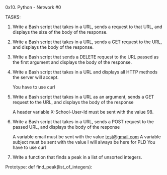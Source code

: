 0x10. Python - Network #0

TASKS:

1. Write a Bash script that takes in a URL, sends a request to that URL,
   and displays the size of the body of the response.

2. Write a Bash script that takes in a URL, sends a GET request to the URL,
   and displays the body of the response.

3. Write a Bash script that sends a DELETE request to the URL passed
   as the first argument and displays the body of the response.

4. Write a Bash script that takes in a URL and displays all HTTP methods the server will accept.

	You have to use curl

5. Write a Bash script that takes in a URL as an argument, sends a GET request to the URL,
   and displays the body of the response

	A header variable X-School-User-Id must be sent with the value 98.

6. Write a Bash script that takes in a URL, sends a POST request to the passed URL,
   and displays the body of the response

	A variable email must be sent with the value test@gmail.com
	A variable subject must be sent with the value I will always be here for PLD
	You have to use curl

7. Write a function that finds a peak in a list of unsorted integers.

Prototype: def find_peak(list_of_integers):
